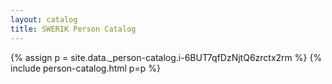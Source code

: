 ```yaml
---
layout: catalog
title: SWERIK Person Catalog
---
```

{% assign p = site.data._person-catalog.i-6BUT7qfDzNjtQ6zrctx2rm %}
{% include person-catalog.html p=p %}

